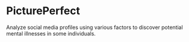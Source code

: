# PicturePerfect
Analyze social media profiles using various factors to discover potential mental illnesses in some individuals.
